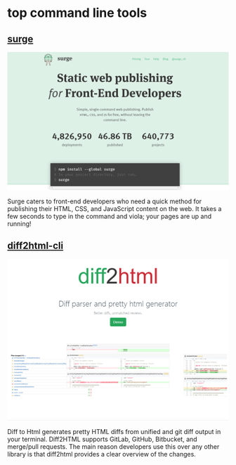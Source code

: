 # top command line tools

## [surge](https://surge.sh/help/getting-started-with-surge)

![](./surge.sh.png)

Surge caters to front-end developers who need a quick method for publishing their HTML, CSS, and JavaScript content on the web. It takes a few seconds to type in the command and viola; your pages are up and running!

## [diff2html-cli](https://github.com/rtfpessoa/diff2html-cli)

![](./diff2html.xyz_.png)

Diff to Html generates pretty HTML diffs from unified and git diff output in your terminal. Diff2HTML supports GitLab, GitHub, Bitbucket, and merge/pull requests. The main reason developers use this over any other library is that diff2html provides a clear overview of the changes.

